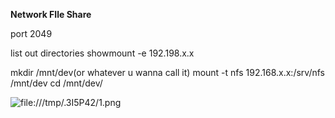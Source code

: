 **Network FIle Share**

port 2049


list out directories
showmount -e 192.198.x.x


mkdir /mnt/dev(or whatever u wanna call it)
mount -t nfs 192.168.x.x:/srv/nfs /mnt/dev
cd /mnt/dev/

![file:///tmp/.3I5P42/1.png](file:///tmp/.3I5P42/1.png)